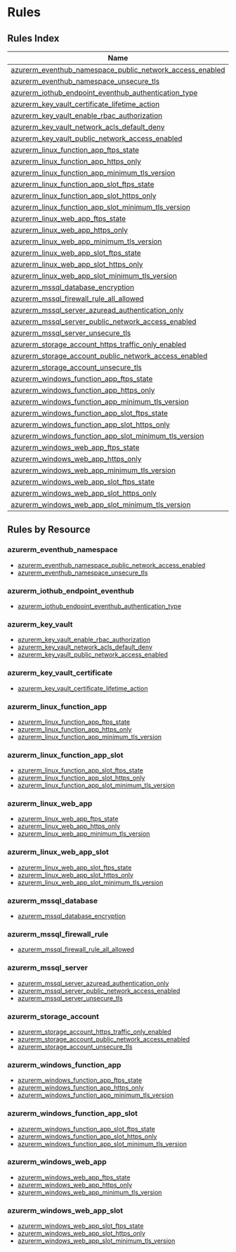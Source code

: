 # Rules

## Rules Index

|Name|Severity|Enabled|
| --- | --- | --- |
|[azurerm_eventhub_namespace_public_network_access_enabled](./rules/azurerm_eventhub_namespace_public_network_access_enabled.md)|Notice|✔|
|[azurerm_eventhub_namespace_unsecure_tls](./rules/azurerm_eventhub_namespace_unsecure_tls.md)|Warning|✔|
|[azurerm_iothub_endpoint_eventhub_authentication_type](./rules/azurerm_iothub_endpoint_eventhub_authentication_type.md)|Notice|✔|
|[azurerm_key_vault_certificate_lifetime_action](./rules/azurerm_key_vault_certificate_lifetime_action.md)|Warning|✔|
|[azurerm_key_vault_enable_rbac_authorization](./rules/azurerm_key_vault_enable_rbac_authorization.md)|Warning||
|[azurerm_key_vault_network_acls_default_deny](./rules/azurerm_key_vault_network_acls_default_deny.md)|Warning|✔|
|[azurerm_key_vault_public_network_access_enabled](./rules/azurerm_key_vault_public_network_access_enabled.md)|Notice||
|[azurerm_linux_function_app_ftps_state](./rules/azurerm_linux_function_app_ftps_state.md)|Warning|✔|
|[azurerm_linux_function_app_https_only](./rules/azurerm_linux_function_app_https_only.md)|Warning|✔|
|[azurerm_linux_function_app_minimum_tls_version](./rules/azurerm_linux_function_app_minimum_tls_version.md)|Warning|✔|
|[azurerm_linux_function_app_slot_ftps_state](./rules/azurerm_linux_function_app_slot_ftps_state.md)|Warning|✔|
|[azurerm_linux_function_app_slot_https_only](./rules/azurerm_linux_function_app_slot_https_only.md)|Warning|✔|
|[azurerm_linux_function_app_slot_minimum_tls_version](./rules/azurerm_linux_function_app_slot_minimum_tls_version.md)|Warning|✔|
|[azurerm_linux_web_app_ftps_state](./rules/azurerm_linux_web_app_ftps_state.md)|Warning|✔|
|[azurerm_linux_web_app_https_only](./rules/azurerm_linux_web_app_https_only.md)|Warning|✔|
|[azurerm_linux_web_app_minimum_tls_version](./rules/azurerm_linux_web_app_minimum_tls_version.md)|Warning|✔|
|[azurerm_linux_web_app_slot_ftps_state](./rules/azurerm_linux_web_app_slot_ftps_state.md)|Warning|✔|
|[azurerm_linux_web_app_slot_https_only](./rules/azurerm_linux_web_app_slot_https_only.md)|Warning|✔|
|[azurerm_linux_web_app_slot_minimum_tls_version](./rules/azurerm_linux_web_app_slot_minimum_tls_version.md)|Warning|✔|
|[azurerm_mssql_database_encryption](./rules/azurerm_mssql_database_encryption.md)|Warning|✔|
|[azurerm_mssql_firewall_rule_all_allowed](./rules/azurerm_mssql_firewall_rule_all_allowed.md)|Error|✔|
|[azurerm_mssql_server_azuread_authentication_only](./rules/azurerm_mssql_server_azuread_authentication_only.md)|Warning|✔|
|[azurerm_mssql_server_public_network_access_enabled](./rules/azurerm_mssql_server_public_network_access_enabled.md)|Notice|✔|
|[azurerm_mssql_server_unsecure_tls](./rules/azurerm_mssql_server_unsecure_tls.md)|Warning|✔|
|[azurerm_storage_account_https_traffic_only_enabled](./rules/azurerm_storage_account_https_traffic_only_enabled.md)|Warning|✔|
|[azurerm_storage_account_public_network_access_enabled](./rules/azurerm_storage_account_public_network_access_enabled.md)|Notice|✔|
|[azurerm_storage_account_unsecure_tls](./rules/azurerm_storage_account_unsecure_tls.md)|Warning|✔|
|[azurerm_windows_function_app_ftps_state](./rules/azurerm_windows_function_app_ftps_state.md)|Warning|✔|
|[azurerm_windows_function_app_https_only](./rules/azurerm_windows_function_app_https_only.md)|Warning|✔|
|[azurerm_windows_function_app_minimum_tls_version](./rules/azurerm_windows_function_app_minimum_tls_version.md)|Warning|✔|
|[azurerm_windows_function_app_slot_ftps_state](./rules/azurerm_windows_function_app_slot_ftps_state.md)|Warning|✔|
|[azurerm_windows_function_app_slot_https_only](./rules/azurerm_windows_function_app_slot_https_only.md)|Warning|✔|
|[azurerm_windows_function_app_slot_minimum_tls_version](./rules/azurerm_windows_function_app_slot_minimum_tls_version.md)|Warning|✔|
|[azurerm_windows_web_app_ftps_state](./rules/azurerm_windows_web_app_ftps_state.md)|Warning|✔|
|[azurerm_windows_web_app_https_only](./rules/azurerm_windows_web_app_https_only.md)|Warning|✔|
|[azurerm_windows_web_app_minimum_tls_version](./rules/azurerm_windows_web_app_minimum_tls_version.md)|Warning|✔|
|[azurerm_windows_web_app_slot_ftps_state](./rules/azurerm_windows_web_app_slot_ftps_state.md)|Warning|✔|
|[azurerm_windows_web_app_slot_https_only](./rules/azurerm_windows_web_app_slot_https_only.md)|Warning|✔|
|[azurerm_windows_web_app_slot_minimum_tls_version](./rules/azurerm_windows_web_app_slot_minimum_tls_version.md)|Warning|✔|

## Rules by Resource

### azurerm_eventhub_namespace

- [azurerm_eventhub_namespace_public_network_access_enabled](./rules/azurerm_eventhub_namespace_public_network_access_enabled.md)
- [azurerm_eventhub_namespace_unsecure_tls](./rules/azurerm_eventhub_namespace_unsecure_tls.md)

### azurerm_iothub_endpoint_eventhub

- [azurerm_iothub_endpoint_eventhub_authentication_type](./rules/azurerm_iothub_endpoint_eventhub_authentication_type.md)

### azurerm_key_vault

- [azurerm_key_vault_enable_rbac_authorization](./rules/azurerm_key_vault_enable_rbac_authorization.md)
- [azurerm_key_vault_network_acls_default_deny](./rules/azurerm_key_vault_network_acls_default_deny.md)
- [azurerm_key_vault_public_network_access_enabled](./rules/azurerm_key_vault_public_network_access_enabled.md)

### azurerm_key_vault_certificate

- [azurerm_key_vault_certificate_lifetime_action](./rules/azurerm_key_vault_certificate_lifetime_action.md)

### azurerm_linux_function_app

- [azurerm_linux_function_app_ftps_state](./rules/azurerm_linux_function_app_ftps_state.md)
- [azurerm_linux_function_app_https_only](./rules/azurerm_linux_function_app_https_only.md)
- [azurerm_linux_function_app_minimum_tls_version](./rules/azurerm_linux_function_app_minimum_tls_version.md)

### azurerm_linux_function_app_slot

- [azurerm_linux_function_app_slot_ftps_state](./rules/azurerm_linux_function_app_slot_ftps_state.md)
- [azurerm_linux_function_app_slot_https_only](./rules/azurerm_linux_function_app_slot_https_only.md)
- [azurerm_linux_function_app_slot_minimum_tls_version](./rules/azurerm_linux_function_app_slot_minimum_tls_version.md)

### azurerm_linux_web_app

- [azurerm_linux_web_app_ftps_state](./rules/azurerm_linux_web_app_ftps_state.md)
- [azurerm_linux_web_app_https_only](./rules/azurerm_linux_web_app_https_only.md)
- [azurerm_linux_web_app_minimum_tls_version](./rules/azurerm_linux_web_app_minimum_tls_version.md)

### azurerm_linux_web_app_slot

- [azurerm_linux_web_app_slot_ftps_state](./rules/azurerm_linux_web_app_slot_ftps_state.md)
- [azurerm_linux_web_app_slot_https_only](./rules/azurerm_linux_web_app_slot_https_only.md)
- [azurerm_linux_web_app_slot_minimum_tls_version](./rules/azurerm_linux_web_app_slot_minimum_tls_version.md)

### azurerm_mssql_database

- [azurerm_mssql_database_encryption](./rules/azurerm_mssql_database_encryption.md)

### azurerm_mssql_firewall_rule

- [azurerm_mssql_firewall_rule_all_allowed](./rules/azurerm_mssql_firewall_rule_all_allowed.md)

### azurerm_mssql_server

- [azurerm_mssql_server_azuread_authentication_only](./rules/azurerm_mssql_server_azuread_authentication_only.md)
- [azurerm_mssql_server_public_network_access_enabled](./rules/azurerm_mssql_server_public_network_access_enabled.md)
- [azurerm_mssql_server_unsecure_tls](./rules/azurerm_mssql_server_unsecure_tls.md)

### azurerm_storage_account

- [azurerm_storage_account_https_traffic_only_enabled](./rules/azurerm_storage_account_https_traffic_only_enabled.md)
- [azurerm_storage_account_public_network_access_enabled](./rules/azurerm_storage_account_public_network_access_enabled.md)
- [azurerm_storage_account_unsecure_tls](./rules/azurerm_storage_account_unsecure_tls.md)

### azurerm_windows_function_app

- [azurerm_windows_function_app_ftps_state](./rules/azurerm_windows_function_app_ftps_state.md)
- [azurerm_windows_function_app_https_only](./rules/azurerm_windows_function_app_https_only.md)
- [azurerm_windows_function_app_minimum_tls_version](./rules/azurerm_windows_function_app_minimum_tls_version.md)

### azurerm_windows_function_app_slot

- [azurerm_windows_function_app_slot_ftps_state](./rules/azurerm_windows_function_app_slot_ftps_state.md)
- [azurerm_windows_function_app_slot_https_only](./rules/azurerm_windows_function_app_slot_https_only.md)
- [azurerm_windows_function_app_slot_minimum_tls_version](./rules/azurerm_windows_function_app_slot_minimum_tls_version.md)

### azurerm_windows_web_app

- [azurerm_windows_web_app_ftps_state](./rules/azurerm_windows_web_app_ftps_state.md)
- [azurerm_windows_web_app_https_only](./rules/azurerm_windows_web_app_https_only.md)
- [azurerm_windows_web_app_minimum_tls_version](./rules/azurerm_windows_web_app_minimum_tls_version.md)

### azurerm_windows_web_app_slot

- [azurerm_windows_web_app_slot_ftps_state](./rules/azurerm_windows_web_app_slot_ftps_state.md)
- [azurerm_windows_web_app_slot_https_only](./rules/azurerm_windows_web_app_slot_https_only.md)
- [azurerm_windows_web_app_slot_minimum_tls_version](./rules/azurerm_windows_web_app_slot_minimum_tls_version.md)

